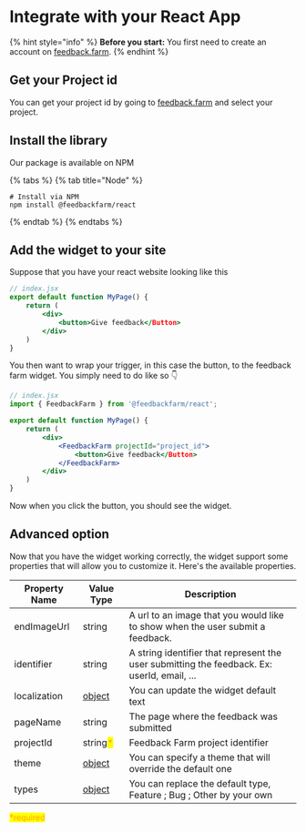 # Integrate with your React App

{% hint style="info" %}
**Before you start:** You first need to create an account on [feedback.farm](https://feedback.farm).
{% endhint %}

## Get your Project id

You can get your project id by going to [feedback.farm](https://feedback.farm) and select your project.

## Install the library

Our package is available on NPM

{% tabs %}
{% tab title="Node" %}
```
# Install via NPM
npm install @feedbackfarm/react
```
{% endtab %}
{% endtabs %}

## Add the widget to your site

Suppose that you have your react website looking like this



```jsx
// index.jsx
export default function MyPage() {
    return (
        <div>
            <button>Give feedback</Button>
        </div>
    )
}
```

You then want to wrap your trigger, in this case the button, to the feedback farm widget. You simply need to do like so 👇

```jsx
// index.jsx
import { FeedbackFarm } from '@feedbackfarm/react';

export default function MyPage() {
    return (
        <div>
            <FeedbackFarm projectId="project_id">
                <button>Give feedback</Button>
            </FeedbackFarm>
        </div>
    )
}
```

Now when you click the button, you should see the widget.



## Advanced option

Now that you have the widget working correctly, the widget support some properties that will allow you to customize it. Here's the available properties.



| Property Name | Value Type                                                                                                                                           | Description                                                                                 |
| ------------- | ---------------------------------------------------------------------------------------------------------------------------------------------------- | ------------------------------------------------------------------------------------------- |
| endImageUrl   | string                                                                                                                                               | A url to an image that you would like to show when the user submit a feedback.              |
| identifier    | string                                                                                                                                               | A string identifier that represent the user submitting the feedback. Ex: userId, email, ... |
| localization  | [object](https://app.gitbook.com/o/VBH06CYvOzNhVZK9sRHj/s/a9gd73UQNnS1pMoeQJii/\~/changes/SNS09pVy6kzD4Rbn3tQW/reference/api-reference/localization) | You can update the widget default text                                                      |
| pageName      | string                                                                                                                                               | The page where the feedback was submitted                                                   |
| projectId     | string<mark style="color:orange;">\*</mark>                                                                                                          | Feedback Farm project identifier                                                            |
| theme         | [object](https://app.gitbook.com/o/VBH06CYvOzNhVZK9sRHj/s/a9gd73UQNnS1pMoeQJii/\~/changes/SNS09pVy6kzD4Rbn3tQW/reference/api-reference/theme)        | You can specify a theme that will override the default  one                                 |
| types         | [object](https://app.gitbook.com/o/VBH06CYvOzNhVZK9sRHj/s/a9gd73UQNnS1pMoeQJii/\~/changes/SNS09pVy6kzD4Rbn3tQW/reference/api-reference/types)        | You can replace the default type, Feature ; Bug ; Other by your own                         |

<mark style="color:orange;">\*required</mark>
